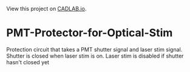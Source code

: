 View this project on [CADLAB.io](https://cadlab.io/node/999). 

# PMT-Protector-for-Optical-Stim
Protection circuit that takes a PMT shutter signal and laser stim signal. Shutter is closed when laser stim is on. Laser stim is disabled if shutter hasn't closed yet
